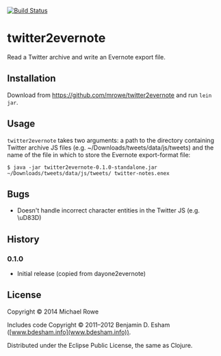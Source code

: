 [![Build Status](https://buildhive.cloudbees.com/job/mrowe/job/twitter2evernote/badge/icon)](https://buildhive.cloudbees.com/job/mrowe/job/twitter2evernote/)

# twitter2evernote

Read a Twitter archive and write an Evernote export file.

## Installation

Download from https://github.com/mrowe/twitter2evernote and run `lein jar`.

## Usage

`twitter2evernote` takes two arguments: a path to the directory
containing Twitter archive JS files (e.g.
~/Downloads/tweets/data/js/tweets) and the name of the file in which
to store the Evernote export-format file:

    $ java -jar twitter2evernote-0.1.0-standalone.jar ~/Downloads/tweets/data/js/tweets/ twitter-notes.enex


## Bugs

 * Doesn't handle incorrect character entities in the Twitter JS (e.g. \uD83D)

## History

### 0.1.0

 * Initial release (copied from dayone2evernote)

## License

Copyright © 2014 Michael Rowe

Includes code Copyright © 2011–2012 Benjamin D. Esham ([www.bdesham.info](www.bdesham.info)).

Distributed under the Eclipse Public License, the same as Clojure.
